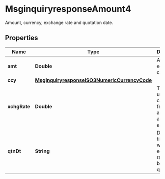 

# MsginquiryresponseAmount4

Amount, currency, exchange rate and quotation date.
## Properties

Name | Type | Description | Notes
------------ | ------------- | ------------- | -------------
**amt** | **Double** | Amount exclusive of currency. |  [optional]
**ccy** | [**MsginquiryresponseISO3NumericCurrencyCode**](MsginquiryresponseISO3NumericCurrencyCode.md) |  |  [optional]
**xchgRate** | **Double** | The factor used in the conversion from one amount to another amount. |  [optional]
**qtnDt** | **String** | Date and time at which the exchange rate has been quoted. |  [optional]



